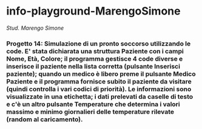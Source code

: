 # info-playground-MarengoSimone

_Stud. Marengo Simone_

### Progetto 14: Simulazione di un pronto soccorso utilizzando le code. E' stata dichiarata una struttura Paziente con i campi Nome, Età, Colore; il programma gestisce 4 code diverse e inserisce il paziente nella lista corretta (pulsante Inserisci paziente); quando  un medico è libero preme il pulsante Medico Paziente e il programma fornisce subito il paziente da visitare (quindi controlla i vari codici di priorità). Le informazioni sono visualizzate in una etichetta; i dati prelevati da caselle di testo e c'è un altro pulsante Temperature che determina i valori massimo e minimo giornalieri delle temperature rilevate (random al caricamento).
